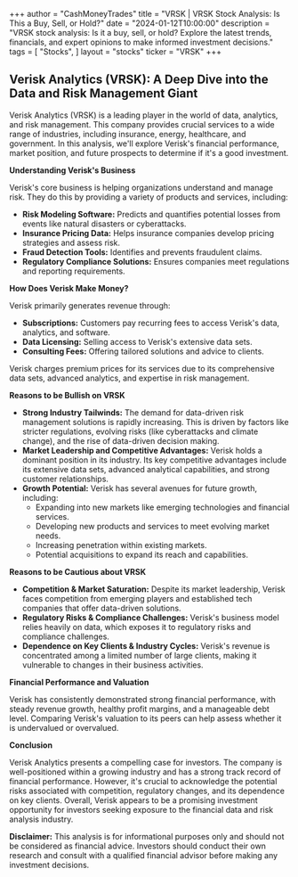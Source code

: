 +++
author = "CashMoneyTrades"
title = "VRSK |  VRSK Stock Analysis: Is This a Buy, Sell, or Hold?"
date = "2024-01-12T10:00:00"
description = "VRSK stock analysis:  Is it a buy, sell, or hold? Explore the latest trends, financials, and expert opinions to make informed investment decisions."
tags = [
"Stocks",
]
layout = "stocks"
ticker = "VRSK"
+++
        


## Verisk Analytics (VRSK): A Deep Dive into the Data and Risk Management Giant

Verisk Analytics (VRSK) is a leading player in the world of data, analytics, and risk management.  This company provides crucial services to a wide range of industries, including insurance, energy, healthcare, and government.  In this analysis, we'll explore Verisk's financial performance, market position, and future prospects to determine if it's a good investment. 

**Understanding Verisk's Business**

Verisk's core business is helping organizations understand and manage risk. They do this by providing a variety of products and services, including:

* **Risk Modeling Software:** Predicts and quantifies potential losses from events like natural disasters or cyberattacks.
* **Insurance Pricing Data:** Helps insurance companies develop pricing strategies and assess risk.
* **Fraud Detection Tools:** Identifies and prevents fraudulent claims.
* **Regulatory Compliance Solutions:** Ensures companies meet regulations and reporting requirements. 

**How Does Verisk Make Money?**

Verisk primarily generates revenue through:

* **Subscriptions:** Customers pay recurring fees to access Verisk's data, analytics, and software.
* **Data Licensing:** Selling access to Verisk's extensive data sets.
* **Consulting Fees:** Offering tailored solutions and advice to clients. 

Verisk charges premium prices for its services due to its comprehensive data sets, advanced analytics, and expertise in risk management.

**Reasons to be Bullish on VRSK**

* **Strong Industry Tailwinds:** The demand for data-driven risk management solutions is rapidly increasing. This is driven by factors like stricter regulations, evolving risks (like cyberattacks and climate change), and the rise of data-driven decision making. 
* **Market Leadership and Competitive Advantages:** Verisk holds a dominant position in its industry.  Its key competitive advantages include its extensive data sets, advanced analytical capabilities, and strong customer relationships. 
* **Growth Potential:** Verisk has several avenues for future growth, including:
    * Expanding into new markets like emerging technologies and financial services.
    * Developing new products and services to meet evolving market needs. 
    * Increasing penetration within existing markets.
    * Potential acquisitions to expand its reach and capabilities. 

**Reasons to be Cautious about VRSK**

* **Competition & Market Saturation:**  Despite its market leadership, Verisk faces competition from emerging players and established tech companies that offer data-driven solutions. 
* **Regulatory Risks & Compliance Challenges:** Verisk's business model relies heavily on data, which exposes it to regulatory risks and compliance challenges. 
* **Dependence on Key Clients & Industry Cycles:** Verisk's revenue is concentrated among a limited number of large clients, making it vulnerable to changes in their business activities. 

**Financial Performance and Valuation**

Verisk has consistently demonstrated strong financial performance, with steady revenue growth, healthy profit margins, and a manageable debt level. Comparing Verisk's valuation to its peers can help assess whether it is undervalued or overvalued.

**Conclusion**

Verisk Analytics presents a compelling case for investors. The company is well-positioned within a growing industry and has a strong track record of financial performance. However, it's crucial to acknowledge the potential risks associated with competition, regulatory changes, and its dependence on key clients. Overall, Verisk appears to be a promising investment opportunity for investors seeking exposure to the financial data and risk analysis industry.

**Disclaimer:** This analysis is for informational purposes only and should not be considered as financial advice. Investors should conduct their own research and consult with a qualified financial advisor before making any investment decisions. 

        